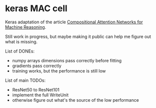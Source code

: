 # keras MAC cell

Keras adaptation of the article [Compositional Attention Networks for Machine Reasoning](https://arxiv.org/pdf/1803.03067.pdf).

Still work in progress, but maybe making it public can help me figure out what is missing.

List of DONEs:
- numpy arrays dimensions pass correctly before fitting
- gradients pass correctly
- training works, but the performance is still low

List of main TODOs:
- ResNet50 to ResNet101
- implement the full WriteUnit
- otherwise figure out what's the source of the low performance
